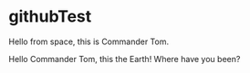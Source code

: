 # githubTest
Hello from space, this is Commander Tom.

Hello Commander Tom, this the Earth!  Where have you been?
